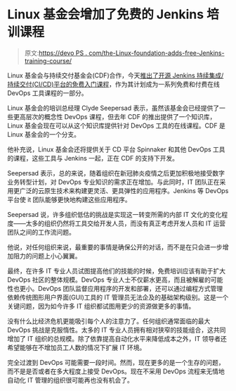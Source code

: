 # Linux 基金会增加了免费的 Jenkins 培训课程

> 原文:[https://devo PS . com/the-Linux-foundation-adds-free-Jenkins-training-course/](https://devops.com/the-linux-foundation-adds-free-jenkins-training-course/)

Linux 基金会与持续交付基金会(CDF)合作，今天[推出了开源 Jenkins 持续集成/持续交付(CI/CD)平台的免费入门课程](https://training.linuxfoundation.org/announcements/new-free-training-course-teaches-use-of-jenkins-for-ci-cd-workflows/)，作为其计划成为一系列免费和付费在线 DevOps 工具课程的一部分。

Linux 基金会的培训总经理 Clyde Seepersad 表示，虽然该基金会已经提供了一些更高层次的概念性 DevOps 课程，但去年 CDF 的推出提供了一个知识库，Linux 基金会现在可以从这个知识库提供针对 DevOps 工具的在线课程。CDF 是 Linux 基金会的一个分支。

他补充说，Linux 基金会还将提供关于 CD 平台 Spinnaker 和其他 DevOps 工具的课程，这些工具与 Jenkins 一起，正在 CDF 的支持下开发。

Seepersad 表示，总的来说，随着组织在新冠肺炎疫情之后更加积极地接受数字业务转型计划，对 DevOps 专业知识的需求正在增加。与此同时，IT 团队正在采用更广泛的云原生技术来构建更灵活、更具弹性的应用程序。Jenkins 等 DevOps 平台使 it 团队能够更快地构建这些应用程序。

Seepersad 说，许多组织低估的挑战是实现这一转变所需的内部 IT 文化的变化程度——太多的组织仍然将工具交给开发人员，而没有真正考虑开发人员和 IT 运营团队之间的工作流问题。

他说，对任何组织来说，最重要的事情是确保公开的对话，而不是在只会进一步增加阻力的问题上小心翼翼。

最终，在许多 IT 专业人员试图提高他们的技能的时候，免费培训应该有助于扩大 DevOps 社区的整体规模。DevOps 专业人士不仅薪水更高，而且被解雇的可能性也更小。DevOps 团队监督应用程序的开发和部署，还可以通过编程方式管理依赖传统图形用户界面(GUI)工具的 IT 管理员无法企及的基础架构级别。这是一个关键问题，因为如今许多 IT 组织都试图用更少的资源做更多的事情。

没有什么比经济危机更能吸引每个人的注意力了。任何组织通常面临的最大 DevOps 挑战是克服惰性。太多的 IT 专业人员拥有相对狭窄的技能组合，这共同增加了 IT 组织的总规模。除了依靠提高自动化水平来降低成本之外，IT 领导者还希望能够在不增加员工人数的情况下扩展 IT 环境。

完全过渡到 DevOps 可能需要一段时间。然而，现在更多的是一个生存的问题，而不是是否或者在多大程度上接受 DevOps。现在不采用 DevOps 流程来无情地自动化 IT 管理的组织很可能再也没有机会了。